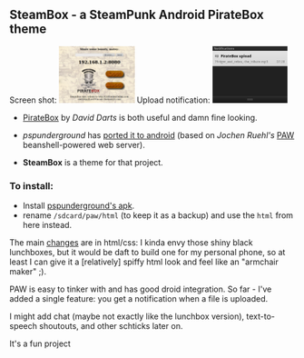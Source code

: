 ## SteamBox - a SteamPunk Android PirateBox theme

Screen shot:
<a target="_blank" href="https://github.com/thedod/SteamBox/raw/master/gfx/Screenshot.png"><img border="0" height="100" src="https://github.com/thedod/SteamBox/raw/master/gfx/Screenshot.png" alt="Screenshot"></a>
Upload notification:
<a target="_blank" href="https://github.com/thedod/SteamBox/raw/master/gfx/upload-notification.png"><img border="0" height="100" src="https://github.com/thedod/SteamBox/raw/master/gfx/upload-notification.png" alt="Upload notification"></a>

* [PirateBox](http://wiki.daviddarts.com/PirateBox) by _David Darts_ is both useful and damn fine looking.

* _pspunderground_ has [ported it to android](http://forum.xda-developers.com/showthread.php?t=935157) (based on _Jochen Ruehl's_ [PAW](http://paw-android.fun2code.de/) beanshell-powered web server).

* **SteamBox** is a theme for that project.

### To install:

* Install [pspunderground's apk](http://forum.xda-developers.com/showthread.php?t=935157).
* rename `/sdcard/paw/html` (to keep it as a backup) and use the `html` from here instead.

The main [changes](https://github.com/thedod/SteamBox/commit/32e3c4ed99b49748fa19b07f52309f2606c0fd45) are in html/css: I kinda envy those shiny black lunchboxes, but it
would be daft to build one for my personal phone, so at least I can give it a [relatively]
spiffy html look and feel like an "armchair maker" ;).

PAW is easy to tinker with and has good droid integration. So far - I've added a single feature: 
you get a notification when a file is uploaded.

I might add chat (maybe not exactly like the lunchbox version), text-to-speech shoutouts, and other schticks later on.

It's a fun project
